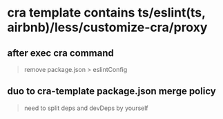 # cra template contains ts/eslint(ts, airbnb)/less/customize-cra/proxy

## after exec cra command
> remove package.json > eslintConfig

## duo to cra-template package.json merge policy
> need to split deps and devDeps by yourself